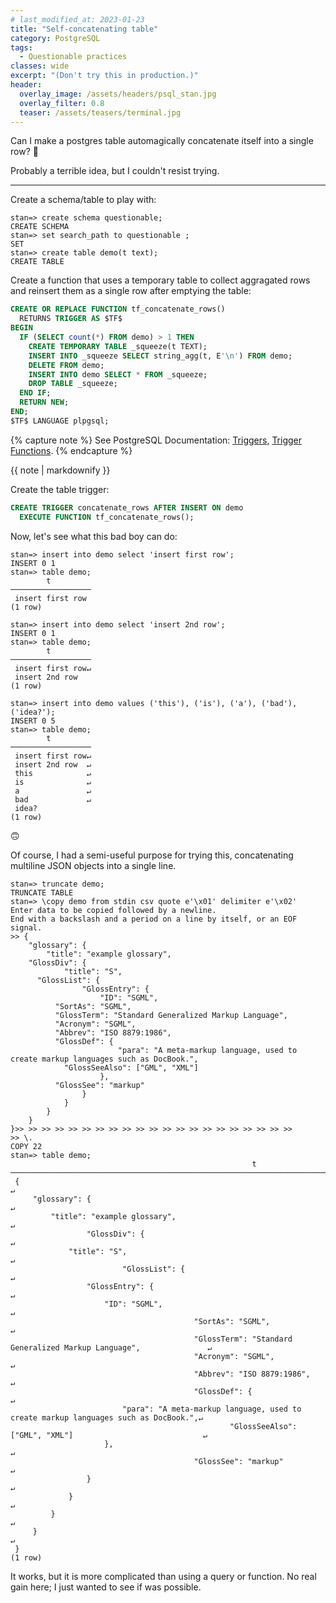 ```yaml
---
# last_modified_at: 2023-01-23
title: "Self-concatenating table"
category: PostgreSQL
tags:
  - Questionable practices
classes: wide
excerpt: "(Don't try this in production.)"
header:
  overlay_image: /assets/headers/psql_stan.jpg
  overlay_filter: 0.8
  teaser: /assets/teasers/terminal.jpg
---
```


Can I make a postgres table automagically concatenate itself into a single row? 🧐

Probably a terrible idea, but I couldn't resist trying.

---

Create a schema/table to play with:

```
stan=> create schema questionable;
CREATE SCHEMA
stan=> set search_path to questionable ;
SET
stan=> create table demo(t text);
CREATE TABLE
```

Create a function that uses a temporary table to collect aggragated rows and reinsert them as a single row after emptying the table:

```sql
CREATE OR REPLACE FUNCTION tf_concatenate_rows()
  RETURNS TRIGGER AS $TF$
BEGIN
  IF (SELECT count(*) FROM demo) > 1 THEN
    CREATE TEMPORARY TABLE _squeeze(t TEXT);
    INSERT INTO _squeeze SELECT string_agg(t, E'\n') FROM demo;
    DELETE FROM demo;
    INSERT INTO demo SELECT * FROM _squeeze;
    DROP TABLE _squeeze;
  END IF;
  RETURN NEW;
END;
$TF$ LANGUAGE plpgsql;
```

{% capture note %}
See PostgreSQL Documentation: [Triggers](https://www.postgresql.org/docs/15/triggers.html), [Trigger Functions](https://www.postgresql.org/docs/current/plpgsql-trigger.html).
{% endcapture %}<div class="notice">{{ note | markdownify }}</div>

Create the table trigger:

```sql
CREATE TRIGGER concatenate_rows AFTER INSERT ON demo
  EXECUTE FUNCTION tf_concatenate_rows();
```

Now, let's see what this bad boy can do:

```
stan=> insert into demo select 'insert first row';
INSERT 0 1
stan=> table demo;
        t
──────────────────
 insert first row
(1 row)

stan=> insert into demo select 'insert 2nd row';
INSERT 0 1
stan=> table demo;
        t
──────────────────
 insert first row↵
 insert 2nd row
(1 row)

stan=> insert into demo values ('this'), ('is'), ('a'), ('bad'), ('idea?');
INSERT 0 5
stan=> table demo;
        t
──────────────────
 insert first row↵
 insert 2nd row  ↵
 this            ↵
 is              ↵
 a               ↵
 bad             ↵
 idea?
(1 row)

```

🙃

Of course, I had a semi-useful purpose for trying this, concatenating multiline JSON objects into a single line.

```
stan=> truncate demo;
TRUNCATE TABLE
stan=> \copy demo from stdin csv quote e'\x01' delimiter e'\x02'
Enter data to be copied followed by a newline.
End with a backslash and a period on a line by itself, or an EOF signal.
>> {
    "glossary": {
        "title": "example glossary",
    "GlossDiv": {
            "title": "S",
      "GlossList": {
                "GlossEntry": {
                    "ID": "SGML",
          "SortAs": "SGML",
          "GlossTerm": "Standard Generalized Markup Language",
          "Acronym": "SGML",
          "Abbrev": "ISO 8879:1986",
          "GlossDef": {
                        "para": "A meta-markup language, used to create markup languages such as DocBook.",
            "GlossSeeAlso": ["GML", "XML"]
                    },
          "GlossSee": "markup"
                }
            }
        }
    }
}>> >> >> >> >> >> >> >> >> >> >> >> >> >> >> >> >> >> >> >> >>
>> \.
COPY 22
stan=> table demo;
                                                      t
─────────────────────────────────────────────────────────────────────────────────────────────────────────────
 {                                                                                                          ↵
     "glossary": {                                                                                          ↵
         "title": "example glossary",                                                                       ↵
                 "GlossDiv": {                                                                              ↵
             "title": "S",                                                                                  ↵
                         "GlossList": {                                                                     ↵
                 "GlossEntry": {                                                                            ↵
                     "ID": "SGML",                                                                          ↵
                                         "SortAs": "SGML",                                                  ↵
                                         "GlossTerm": "Standard Generalized Markup Language",               ↵
                                         "Acronym": "SGML",                                                 ↵
                                         "Abbrev": "ISO 8879:1986",                                         ↵
                                         "GlossDef": {                                                      ↵
                         "para": "A meta-markup language, used to create markup languages such as DocBook.",↵
                                                 "GlossSeeAlso": ["GML", "XML"]                             ↵
                     },                                                                                     ↵
                                         "GlossSee": "markup"                                               ↵
                 }                                                                                          ↵
             }                                                                                              ↵
         }                                                                                                  ↵
     }                                                                                                      ↵
 }
(1 row)
```

It works, but it is more complicated than using a query or function. No real gain here; I just wanted to see if was possible.



